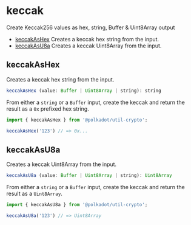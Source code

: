 # keccak

Create Keccak256 values as hex, string, Buffer & Uint8Array output 

- [keccakAsHex](#keccakashex) Creates a keccak hex string from the input.
- [keccakAsU8a](#keccakasu8a) Creates a keccak Uint8Array from the input.

## keccakAsHex

Creates a keccak hex string from the input. 

```js
keccakAsHex (value: Buffer | Uint8Array | string): string
```


From either a `string` or a `Buffer` input, create the keccak and return the result as a `0x` prefixed hex string.

```js
import { keccakAsHex } from '@polkadot/util-crypto';

keccakAsHex('123') // => 0x...
```

## keccakAsU8a

Creates a keccak Uint8Array from the input. 

```js
keccakAsU8a (value: Buffer | Uint8Array | string): Uint8Array
```


From either a `string` or a `Buffer` input, create the keccak and return the result as a `Uint8Array`.

```js
import { keccakAsU8a } from '@polkadot/util-crypto';

keccakAsU8a('123') // => Uint8Array
```